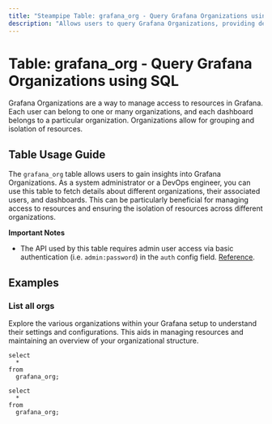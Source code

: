 ```yaml
---
title: "Steampipe Table: grafana_org - Query Grafana Organizations using SQL"
description: "Allows users to query Grafana Organizations, providing details such as organization id, name, and address."
---
```


# Table: grafana_org - Query Grafana Organizations using SQL

Grafana Organizations are a way to manage access to resources in Grafana. Each user can belong to one or many organizations, and each dashboard belongs to a particular organization. Organizations allow for grouping and isolation of resources.

## Table Usage Guide

The `grafana_org` table allows users to gain insights into Grafana Organizations. As a system administrator or a DevOps engineer, you can use this table to fetch details about different organizations, their associated users, and dashboards. This can be particularly beneficial for managing access to resources and ensuring the isolation of resources across different organizations.

**Important Notes**
- The API used by this table requires admin user access via basic authentication (i.e. `admin:password`) in the `auth` config field. [Reference](https://grafana.com/docs/grafana/latest/http_api/org/#search-all-organizations).

## Examples

### List all orgs
Explore the various organizations within your Grafana setup to understand their settings and configurations. This aids in managing resources and maintaining an overview of your organizational structure.

```sql+postgres
select
  *
from
  grafana_org;
```

```sql+sqlite
select
  *
from
  grafana_org;
```